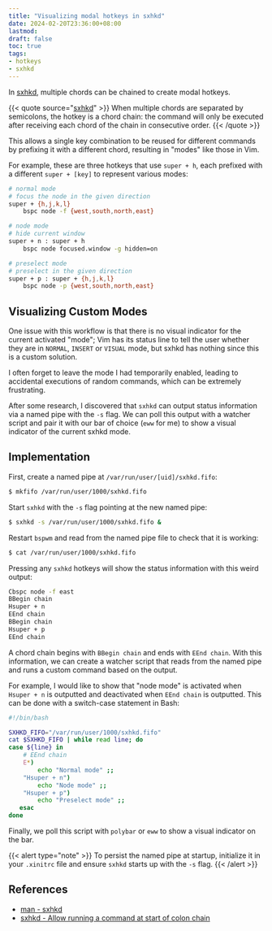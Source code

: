 ```yaml
---
title: "Visualizing modal hotkeys in sxhkd"
date: 2024-02-20T23:36:00+08:00
lastmod:
draft: false
toc: true
tags:
- hotkeys
- sxhkd
---
```


In [sxhkd](https://github.com/baskerville/sxhkd), multiple chords can be chained
to create modal hotkeys.

{{< quote source="[sxhkd](https://www.mankier.com/1/sxhkd)" >}}
When multiple chords are separated by semicolons, the hotkey is a chord chain:
the command will only be executed after receiving each chord of the chain in
consecutive order.
{{< /quote >}}

This allows a single key combination to be reused for different commands by
prefixing it with a different chord, resulting in "modes" like those in Vim.

For example, these are three hotkeys that use `super + h`, each prefixed with a
different `super + [key]` to represent various modes:

```bash
# normal mode
# focus the node in the given direction
super + {h,j,k,l}
    bspc node -f {west,south,north,east}

# node mode
# hide current window
super + n : super + h
    bspc node focused.window -g hidden=on

# preselect mode
# preselect in the given direction
super + p : super + {h,j,k,l}
    bspc node -p {west,south,north,east}
```

## Visualizing Custom Modes

One issue with this workflow is that there is no visual indicator for the
current activated "mode"; Vim has its status line to tell the user whether they
are in `NORMAL`, `INSERT` or `VISUAL` mode, but sxhkd has nothing since this is
a custom solution.

I often forget to leave the mode I had temporarily enabled, leading to
accidental executions of random commands, which can be extremely frustrating.

After some research, I discovered that `sxhkd` can output status information via
a named pipe with the `-s` flag. We can poll this output with a watcher script
and pair it with our bar of choice (`eww` for me) to show a visual indicator of
the current sxhkd mode.

## Implementation

First, create a named pipe at `/var/run/user/[uid]/sxhkd.fifo`:

```bash
$ mkfifo /var/run/user/1000/sxhkd.fifo
```

Start `sxhkd` with the `-s` flag pointing at the new named pipe:

```bash
$ sxhkd -s /var/run/user/1000/sxhkd.fifo &
```

Restart `bspwm` and read from the named pipe file to check that it is
working:

```bash
$ cat /var/run/user/1000/sxhkd.fifo
```

Pressing any `sxhkd` hotkeys will show the status information with this weird
output:

```bash
Cbspc node -f east
BBegin chain
Hsuper + n
EEnd chain
BBegin chain
Hsuper + p
EEnd chain
```

A chord chain begins with `BBegin chain` and ends with `EEnd chain`. With this
information, we can create a watcher script that reads from the named pipe and
runs a custom command based on the output.

For example, I would like to show that "node mode" is activated when `Hsuper +
n` is outputted and deactivated when `EEnd chain` is outputted. This can be done
with a switch-case statement in Bash:

```bash
#!/bin/bash

SXHKD_FIFO="/var/run/user/1000/sxhkd.fifo"
cat $SXHKD_FIFO | while read line; do
case ${line} in
    # EEnd chain
    E*)
        echo "Normal mode" ;;
    "Hsuper + n")
        echo "Node mode" ;;
    "Hsuper + p")
        echo "Preselect mode" ;;
   esac
done
```

Finally, we poll this script with `polybar` or `eww` to show a visual
indicator on the bar.

{{< alert type="note" >}}
To persist the named pipe at startup, initialize it in your `.xinitrc` file and
ensure `sxhkd` starts up with the `-s` flag.
{{< /alert >}}

## References
- [man - sxhkd](https://www.mankier.com/1/sxhkd)
- [sxhkd - Allow running a command at start of colon chain](https://github.com/baskerville/sxhkd/issues/140)
